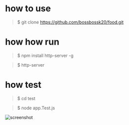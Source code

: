 # how to use
> $ git clone https://github.com/bossbossk20/food.git


# how how run
>$ npm install http-server -g


>$ http-server

# how test
> $ cd test



> $ node app.Test.js  

![ screenshot](img/screen.png)
